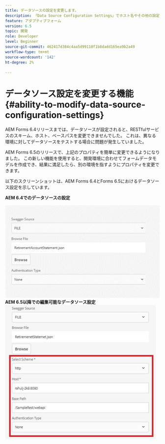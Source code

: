 ```yaml
---
title: データソースの設定を変更します。
description: 「Data Source Configuration Settings」でホスト名やその他の設定を変更します。
feature: アダプティブフォーム
version: 6.5
topic: 開発
role: Developer
level: Beginner
source-git-commit: 462417d384c4aa5d99110f1b8dadd165ea9b2a49
workflow-type: tm+mt
source-wordcount: '142'
ht-degree: 2%

---
```



# データソース設定を変更する機能{#ability-to-modify-data-source-configuration-settings}

AEM Forms 6.4リリースまでは、データソースが設定されると、RESTfulサービスのスキーム、ホスト、ベースパスを変更できませんでした。 これは、異なる環境に対してデータソースをテストする場合に問題が発生していました。

AEM Forms 6.5のリリースで、上記のプロパティを簡単に変更できるようになりました。 この新しい機能を使用すると、開発環境に合わせてフォームデータモデルを作成でき、結果に満足したら、別の環境を指すようにプロパティを変更できます。

以下のスクリーンショットは、AEM Forms 6.4とForms 6.5におけるデータソース設定を示しています。

**AEM 6.4でのデータソースの設定**

![64DataSource Configuration ](assets/64release.gif)
**AEM 6.5以降での編集可能なデータソース設定**
![ 65DataSource Configuration](assets/modifiabledatasource.jfif)

